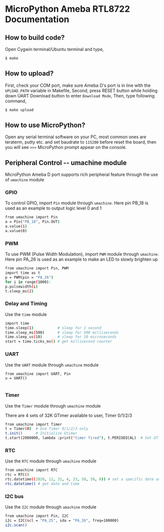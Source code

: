 # MicroPython Ameba RTL8722 Documentation

## How to build code?
Open Cygwin terminal/Ubuntu terminal and type,

```bash
$ make
```

## How to upload?

First, check your COM port, make sure Ameba D's port is in line with the ```UPLOAD_PATH``` variable in Makefile, 
Second, press RESET button while holding down UART Download button to enter ```Download Mode```,
Then, type following command,

```bash
$ make upload
```

## How to use MicroPython?
Open any serial terminal software on your PC, most common ones are teraterm, putty etc. and set baudrate to ```115200``` before reset the board, then you will see ```>>>``` MicroPython prompt appear on the console.


## Peripheral Control -- umachine module
MicroPython Ameba D port supports rich peripheral feature through the use of ```umachine``` module

### GPIO
To control GPIO, import ```Pin``` module through ```umachine```. Here pin PB_18 is used as an example to output logic level 0 and 1

```bash
from umachine import Pin
a = Pin("PB_18", Pin.OUT)
a.value(1)
a.value(0)
```

### PWM
To use PWM (Pulse Width Modulation), import ```PWM``` module through ```umachine```. Here pin PA_26 is used as an example to make an LED to slowly brighten up

```bash
from umachine import Pin, PWM
import time as t
p = PWM(pin = "PA_26")
for i in range(1000):
p.pulsewidth(i)
t.sleep_ms(2)
```



### Delay and Timing
Use the ```time``` module

```bash
import time
time.sleep(1)           # sleep for 1 second
time.sleep_ms(500)      # sleep for 500 milliseconds
time.sleep_us(10)       # sleep for 10 microseconds
start = time.ticks_ms() # get millisecond counter
```

### UART
Use the ```UART``` module through ```umachine``` module

```bash
from umachine import UART, Pin
u = UART()



```

### Timer
Use the ```Timer``` module through ```umachine``` module

There are 4 sets of 32K GTimer available to user, Timer 0/1/2/3

```bash
from umachine import Timer
t = Timer(0)  # Use Timer 0/1/2/3 only
t.init()      # Initialize Gtimer
t.start(2000000, lambda :print("timer fired"), t.PERIODICAL)  # Set GTimer at duration of 2 seconds, with a lambda callback function and fired periodically
```

### RTC
Use the ```RTC``` module through ```umachine``` module

```bash
from umachine import RTC
rtc = RTC()
rtc.datetime((2020, 12, 31, 4, 23, 58, 59, 0)) # set a specific date and time (year, month, day, weekday(0 for Monday), hour, minute, second, total seconds)
rtc.datetime() # get date and time
```

### I2C bus
Use the ```I2C``` module through ```umachine``` module
```bash
from umachine import Pin, I2C
i2c = I2C(scl = "PA_25", sda = "PA_26", freq=100000)
i2c.scan()

```